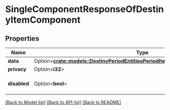# SingleComponentResponseOfDestinyItemComponent

## Properties

Name | Type | Description | Notes
------------ | ------------- | ------------- | -------------
**data** | Option<[**crate::models::DestinyPeriodEntitiesPeriodItemsPeriodDestinyItemComponent**](Destiny.Entities.Items.DestinyItemComponent.md)> |  | [optional]
**privacy** | Option<**i32**> |  | [optional]
**disabled** | Option<**bool**> | If true, this component is disabled. | [optional]

[[Back to Model list]](../README.md#documentation-for-models) [[Back to API list]](../README.md#documentation-for-api-endpoints) [[Back to README]](../README.md)


